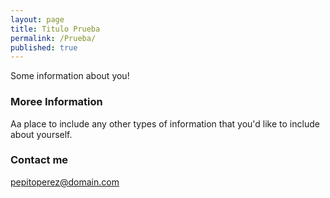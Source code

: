 ```yaml
---
layout: page
title: Titulo Prueba
permalink: /Prueba/
published: true
---
```


Some information about you!

### Moree Information

Aa place to include any other types of information that you'd like to include about yourself.

### Contact me

[pepitoperez@domain.com](mailto:pepitoperez@domain.com)
